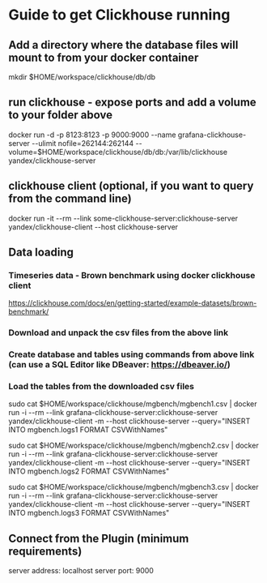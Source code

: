 # Guide to get Clickhouse running

## Add a directory where the database files will mount to from your docker container
mkdir $HOME/workspace/clickhouse/db/db

## run clickhouse - expose ports and add a volume to your folder above
docker run -d -p 8123:8123 -p 9000:9000 --name grafana-clickhouse-server --ulimit nofile=262144:262144 --volume=$HOME/workspace/clickhouse/db/db:/var/lib/clickhouse yandex/clickhouse-server

## clickhouse client (optional, if you want to query from the command line)
docker run -it --rm --link some-clickhouse-server:clickhouse-server yandex/clickhouse-client --host clickhouse-server

## Data loading

### Timeseries data - Brown benchmark using docker clickhouse client
https://clickhouse.com/docs/en/getting-started/example-datasets/brown-benchmark/

### Download and unpack the csv files from the above link
### Create database and tables using commands from above link (can use a SQL Editor like DBeaver: https://dbeaver.io/)

### Load the tables from the downloaded csv files
sudo cat $HOME/workspace/clickhouse/mgbench/mgbench1.csv | docker run -i --rm --link grafana-clickhouse-server:clickhouse-server yandex/clickhouse-client -m --host clickhouse-server --query="INSERT INTO mgbench.logs1 FORMAT CSVWithNames"

sudo cat $HOME/workspace/clickhouse/mgbench/mgbench2.csv | docker run -i --rm --link grafana-clickhouse-server:clickhouse-server yandex/clickhouse-client -m --host clickhouse-server --query="INSERT INTO mgbench.logs2 FORMAT CSVWithNames"

sudo cat $HOME/workspace/clickhouse/mgbench/mgbench3.csv | docker run -i --rm --link grafana-clickhouse-server:clickhouse-server yandex/clickhouse-client -m --host clickhouse-server --query="INSERT INTO mgbench.logs3 FORMAT CSVWithNames"

## Connect from the Plugin (minimum requirements)
server address: localhost
server port: 9000